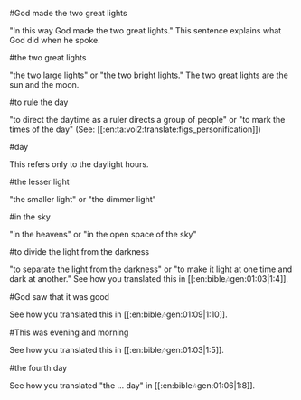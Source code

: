 #God made the two great lights

"In this way God made the two great lights." This sentence explains what God did when he spoke.

#the two great lights

"the two large lights" or "the two bright lights." The two great lights are the sun and the moon.

#to rule the day

"to direct the daytime as a ruler directs a group of people" or "to mark the times of the day" (See: [[:en:ta:vol2:translate:figs_personification]])

#day

This refers only to the daylight hours.

#the lesser light

"the smaller light" or "the dimmer light"

#in the sky

"in the heavens" or "in the open space of the sky"

#to divide the light from the darkness

"to separate the light from the darkness" or "to make it light at one time and dark at another." See how you translated this in [[:en:bible:notes:gen:01:03|1:4]].

#God saw that it was good

See how you translated this in [[:en:bible:notes:gen:01:09|1:10]].

#This was evening and morning

See how you translated this in [[:en:bible:notes:gen:01:03|1:5]].

#the fourth day

See how you translated "the ... day" in [[:en:bible:notes:gen:01:06|1:8]].
